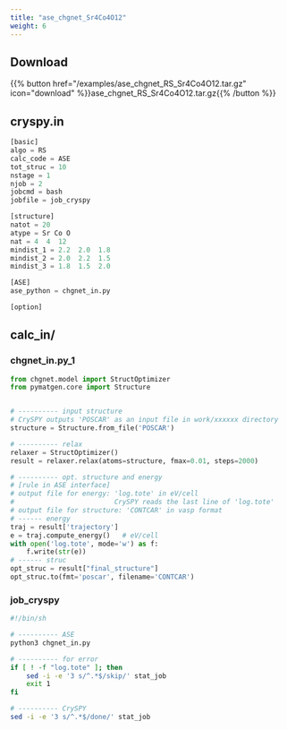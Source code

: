 ```yaml
---
title: "ase_chgnet_Sr4Co4O12"
weight: 6
---
```


## Download
{{% button href="/examples/ase_chgnet_RS_Sr4Co4O12.tar.gz" icon="download" %}}ase_chgnet_RS_Sr4Co4O12.tar.gz{{% /button %}}

## cryspy.in
``` python
[basic]
algo = RS
calc_code = ASE
tot_struc = 10
nstage = 1
njob = 2
jobcmd = bash
jobfile = job_cryspy

[structure]
natot = 20
atype = Sr Co O
nat = 4  4  12
mindist_1 = 2.2  2.0  1.8
mindist_2 = 2.0  2.2  1.5
mindist_3 = 1.8  1.5  2.0

[ASE]
ase_python = chgnet_in.py

[option]
```

## calc_in/

### chgnet_in.py_1
``` python
from chgnet.model import StructOptimizer
from pymatgen.core import Structure


# ---------- input structure
# CrySPY outputs 'POSCAR' as an input file in work/xxxxxx directory
structure = Structure.from_file('POSCAR')

# ---------- relax
relaxer = StructOptimizer()
result = relaxer.relax(atoms=structure, fmax=0.01, steps=2000)

# ---------- opt. structure and energy
# [rule in ASE interface]
# output file for energy: 'log.tote' in eV/cell
#                         CrySPY reads the last line of 'log.tote'
# output file for structure: 'CONTCAR' in vasp format
# ------ energy
traj = result['trajectory']
e = traj.compute_energy()   # eV/cell
with open('log.tote', mode='w') as f:
    f.write(str(e))
# ------ struc
opt_struc = result["final_structure"]
opt_struc.to(fmt='poscar', filename='CONTCAR')
```

### job_cryspy
``` bash
#!/bin/sh

# ---------- ASE
python3 chgnet_in.py

# ---------- for error
if [ ! -f "log.tote" ]; then
    sed -i -e '3 s/^.*$/skip/' stat_job
    exit 1
fi

# ---------- CrySPY
sed -i -e '3 s/^.*$/done/' stat_job
```